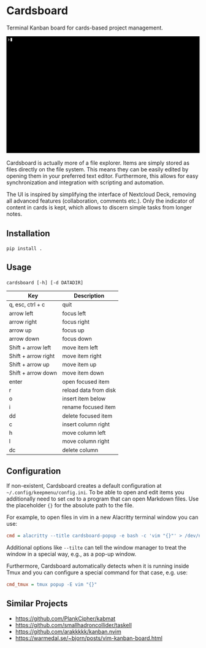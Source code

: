 # Cardsboard

Terminal Kanban board for cards-based project management.

![Screen recording of cardsboard demo.](docs/cardsboard.gif)


Cardsboard is actually more of a file explorer.
Items are simply stored as files directly on the file system.
This means they can be easily edited by opening them in your preferred text editor.
Furthermore, this allows for easy synchronization and integration with scripting and automation.

The UI is inspired by simplifying the interface of Nextcloud Deck, removing all advanced features (collaboration, comments etc.).
Only the indicator of content in cards is kept, which allows to discern simple tasks from longer notes.

## Installation

`pip install .`

## Usage

`cardsboard [-h] [-d DATADIR]`

| Key                 | Description           |
|---------------------|-----------------------|
| q, esc, ctrl + c    | quit                  |
| arrow left          | focus left            |
| arrow right         | focus right           |
| arrow up            | focus up              |
| arrow down          | focus down            |
| Shift + arrow left  | move item left        |
| Shift + arrow right | move item right       |
| Shift + arrow up    | move item up          |
| Shift + arrow down  | move item down        |
| enter               | open focused item     |
| r                   | reload data from disk |
| o                   | insert item below     |
| i                   | rename focused item   |
| dd                  | delete focused item   |
| c                   | insert column right   |
| h                   | move column left      |
| l                   | move column right     |
| dc                  | delete column         |

## Configuration

If non-existent, Cardsboard creates a default configuration at `~/.config/keepmenu/config.ini`.
To be able to open and edit items you additionally need to set `cmd` to a program that can open Markdown files.
Use the placeholder `{}` for the absolute path to the file.

For example, to open files in vim in a new Alacritty terminal window you can use:
```ini
cmd = alacritty --title cardsboard-popup -e bash -c 'vim "{}"' > /dev/null`
```
Additional options like `--tilte` can tell the window manager to treat the window in a special way, e.g., as a pop-up window.

Furthermore, Cardsboard automatically detects when it is running inside Tmux and you can configure a special command for that case, e.g. use:
```ini
cmd_tmux = tmux popup -E vim "{}"
```

## Similar Projects

- https://github.com/PlankCipher/kabmat
- https://github.com/smallhadroncollider/taskell
- https://github.com/arakkkkk/kanban.nvim
- https://warmedal.se/~bjorn/posts/vim-kanban-board.html
